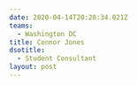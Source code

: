```yaml
---
date: 2020-04-14T20:20:34.021Z
teams:
  - Washington DC
title: Connor Jones
dsotitle:
  - Student Consultant
layout: post
---
```

